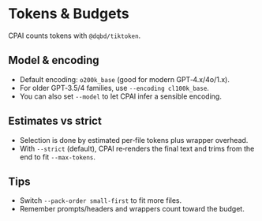 # Tokens & Budgets

CPAI counts tokens with `@dqbd/tiktoken`.

## Model & encoding

- Default encoding: `o200k_base` (good for modern GPT‑4.x/4o/1.x).
- For older GPT‑3.5/4 families, use `--encoding cl100k_base`.
- You can also set `--model` to let CPAI infer a sensible encoding.

## Estimates vs strict

- Selection is done by estimated per‑file tokens plus wrapper overhead.
- With `--strict` (default), CPAI re‑renders the final text and trims from the end to fit `--max-tokens`.

## Tips

- Switch `--pack-order small-first` to fit more files.
- Remember prompts/headers and wrappers count toward the budget.
